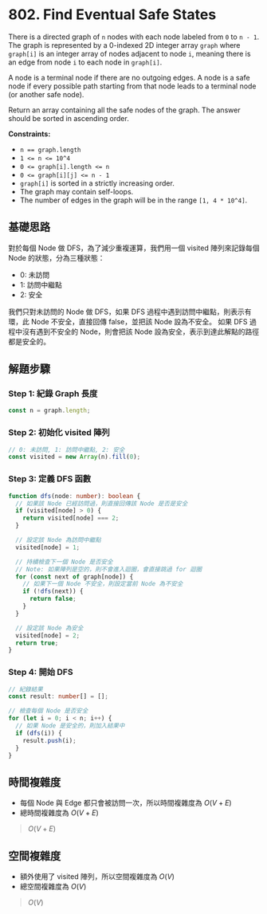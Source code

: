 # 802. Find Eventual Safe States

There is a directed graph of `n` nodes with each node labeled from `0` to `n - 1`. 
The graph is represented by a 0-indexed 2D integer array `graph` where 
`graph[i]` is an integer array of nodes adjacent to node `i`, 
meaning there is an edge from node `i` to each node in `graph[i]`.

A node is a terminal node if there are no outgoing edges. 
A node is a safe node if every possible path starting from that node leads to a terminal node (or another safe node).

Return an array containing all the safe nodes of the graph. The answer should be sorted in ascending order.

**Constraints:**

- `n == graph.length`
- `1 <= n <= 10^4`
- `0 <= graph[i].length <= n`
- `0 <= graph[i][j] <= n - 1`
- `graph[i]` is sorted in a strictly increasing order.
- The graph may contain self-loops.
- The number of edges in the graph will be in the range `[1, 4 * 10^4]`.

## 基礎思路

對於每個 Node 做 DFS，為了減少重複運算，我們用一個 visited 陣列來記錄每個 Node 的狀態，分為三種狀態：

- 0: 未訪問
- 1: 訪問中繼點
- 2: 安全

我們只對未訪問的 Node 做 DFS，如果 DFS 過程中遇到訪問中繼點，則表示有環，此 Node 不安全，直接回傳 false，並把該 Node 設為不安全。
如果 DFS 過程中沒有遇到不安全的 Node，則會把該 Node 設為安全，表示到達此解點的路徑都是安全的。

## 解題步驟

### Step 1: 紀錄 Graph 長度

```typescript
const n = graph.length;
```

### Step 2: 初始化 visited 陣列

```typescript
// 0: 未訪問, 1: 訪問中繼點, 2: 安全
const visited = new Array(n).fill(0);
```

### Step 3: 定義 DFS 函數

```typescript
function dfs(node: number): boolean {
  // 如果該 Node 已經訪問過，則直接回傳該 Node 是否是安全
  if (visited[node] > 0) {
    return visited[node] === 2;
  }

  // 設定該 Node 為訪問中繼點
  visited[node] = 1;

  // 持續檢查下一個 Node 是否安全
  // Note: 如果陣列是空的，則不會進入迴圈，會直接跳過 for 迴圈
  for (const next of graph[node]) {
    // 如果下一個 Node 不安全，則設定當前 Node 為不安全
    if (!dfs(next)) {
      return false;
    }
  }

  // 設定該 Node 為安全
  visited[node] = 2;
  return true;
}
```

### Step 4: 開始 DFS

```typescript
// 紀錄結果
const result: number[] = [];

// 檢查每個 Node 是否安全
for (let i = 0; i < n; i++) {
  // 如果 Node 是安全的，則加入結果中
  if (dfs(i)) {
    result.push(i);
  }
}
```

## 時間複雜度

- 每個 Node 與 Edge 都只會被訪問一次，所以時間複雜度為 $O(V + E)$
- 總時間複雜度為 $O(V + E)$

> $O(V + E)$

## 空間複雜度

- 額外使用了 visited 陣列，所以空間複雜度為 $O(V)$
- 總空間複雜度為 $O(V)$

> $O(V)$
